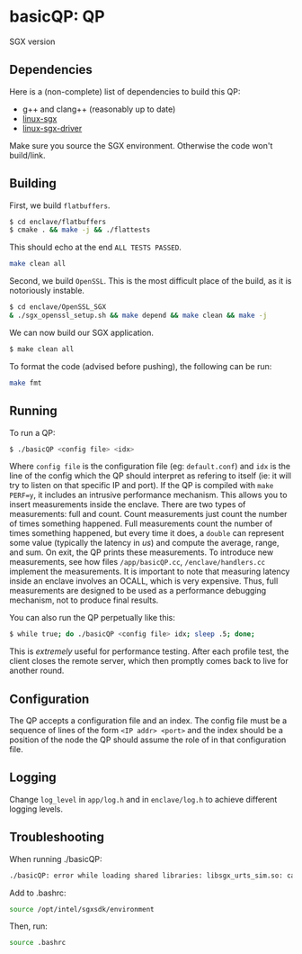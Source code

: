 # basicQP: QP

SGX version

## Dependencies

Here is a (non-complete) list of dependencies to build this QP:

  * g++ and clang++ (reasonably up to date)
  * [linux-sgx](https://github.com/intel/linux-sgx)
  * [linux-sgx-driver](https://github.com/intel/linux-sgx-driver)

Make sure you source the SGX environment. Otherwise the code won't build/link.

## Building


First, we build `flatbuffers`.

```zsh
$ cd enclave/flatbuffers
$ cmake . && make -j && ./flattests
```
This should echo at the end `ALL TESTS PASSED`.

```zsh
make clean all
```

Second, we build `OpenSSL`. This is the most difficult place of the build, as it is notoriously instable.

```zsh
$ cd enclave/OpenSSL_SGX
& ./sgx_openssl_setup.sh && make depend && make clean && make -j
```

We can now build our SGX application.

```zsh
$ make clean all
```

To format the code (advised before pushing), the following can be run:
```zsh
make fmt
```

## Running

To run a QP:

```zsh
$ ./basicQP <config file> <idx>
```

Where `config file` is the configuration file (eg: `default.conf`) and `idx` is the line of the config which the QP should interpret as refering to itself (ie: it will try to listen on that specific IP and port).
If the QP is compiled with `make PERF=y`, it includes an intrusive performance mechanism. This allows you to insert measurements inside the enclave.
There are two types of measurements: full and count. Count measurements just count the number of times something happened. Full measurements count the number of times something happened, but every time it does, a `double` can represent some value (typically the latency in *us*) and compute the average, range, and sum.
On exit, the QP prints these measurements. To introduce new measurements, see how files `/app/basicQP.cc`, `/enclave/handlers.cc` implement the measurements. It is important to note that measuring latency inside an enclave involves an OCALL, which is very expensive. Thus, full measurements are designed to be used as a performance debugging mechanism, not to produce final results.

You can also run the QP perpetually like this:

```zsh
$ while true; do ./basicQP <config file> idx; sleep .5; done;
```

This is *extremely* useful for performance testing. After each profile test, the client closes the remote server, which then promptly comes back to live for another round.

## Configuration

The QP accepts a configuration file and an index. The config file must be a sequence of lines of the form `<IP addr> <port>` and the index should be a position of the node the QP should assume the role of in that configuration file.

## Logging

Change `log_level` in `app/log.h` and in `enclave/log.h` to achieve different logging levels.

## Troubleshooting

When running ./basicQP:

```zsh
./basicQP: error while loading shared libraries: libsgx_urts_sim.so: cannot open shared object file: No such file or directory
```
Add to .bashrc:
```zsh
source /opt/intel/sgxsdk/environment
```
Then, run:
```zsh
source .bashrc
```
